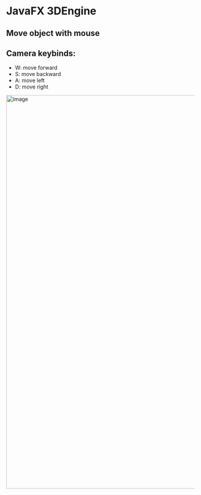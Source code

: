 # JavaFX 3DEngine

## Move object with mouse
## Camera keybinds:
- W: move forward
- S: move backward
- A: move left
- D: move right

<img width="1052" alt="image" src="https://user-images.githubusercontent.com/33607859/227162523-22609432-c8d6-4b06-b126-5e12900f0827.png">

